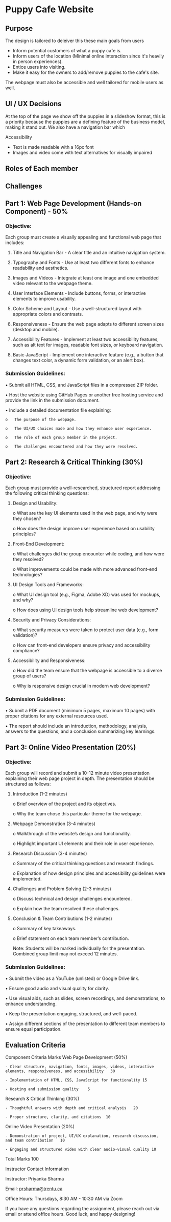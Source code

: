 # Puppy Cafe Website


## Purpose

The design is tailored to deleiver this these main goals from users
- Inform potential customers of what a puppy cafe is.
- Inform users of the location (Minimal online interaction since it's heavily in person experiences).
- Entice users into visiting.
- Make it easy for the owners to add/remove puppies to the cafe's site.

The webpage must also be accessible and well tailored for mobile users as well.


## UI / UX Decisions

At the top of the page we show off the puppies in a slideshow format, this is a priority because the puppies are a defining feature of the business model, making it stand out. We also have a navigation bar which

Accessibility
- Text is made readable with a 16px font
- Images and video come with text alternatives for visually impaired

## Roles of Each member

## Challenges

## Part 1: Web Page Development (Hands-on Component) - 50%
### Objective:
Each group must create a visually appealing and functional web page that includes:

1.	Title and Navigation Bar - A clear title and an intuitive navigation system.

2.	Typography and Fonts - Use at least two different fonts to enhance readability and aesthetics.

3.	Images and Videos - Integrate at least one image and one embedded video relevant to the webpage theme.

4.	User Interface Elements - Include buttons, forms, or interactive elements to improve usability.

5.	Color Scheme and Layout - Use a well-structured layout with appropriate colors and contrasts.

6.	Responsiveness - Ensure the web page adapts to different screen sizes (desktop and mobile).

7.	Accessibility Features - Implement at least two accessibility features, such as alt text for images, readable font sizes, or keyboard navigation.

8.	Basic JavaScript - Implement one interactive feature (e.g., a button that changes text color, a dynamic form validation, or an alert box).

### Submission Guidelines:

•	Submit all HTML, CSS, and JavaScript files in a compressed ZIP folder.

•	Host the website using GitHub Pages or another free hosting service and provide the link in the submission document.

•	Include a detailed documentation file explaining:

    o	The purpose of the webpage.
    
    o	The UI/UX choices made and how they enhance user experience.
    
    o	The role of each group member in the project.
    
    o	The challenges encountered and how they were resolved.



## Part 2: Research & Critical Thinking (30%)
### Objective:
Each group must provide a well-researched, structured report addressing the following critical thinking questions:

1.	Design and Usability:

    o	What are the key UI elements used in the web page, and why were they chosen?
    
    o	How does the design improve user experience based on usability principles?

2.	Front-End Development:

    o	What challenges did the group encounter while coding, and how were they resolved?
    
    o	What improvements could be made with more advanced front-end technologies?

3.	UI Design Tools and Frameworks:

    o	What UI design tool (e.g., Figma, Adobe XD) was used for mockups, and why?
    
    o	How does using UI design tools help streamline web development?

4.	Security and Privacy Considerations:
    
    o	What security measures were taken to protect user data (e.g., form validation)?
    
    o	How can front-end developers ensure privacy and accessibility compliance?

5.	Accessibility and Responsiveness:
    
    o	How did the team ensure that the webpage is accessible to a diverse group of users?
    
    o	Why is responsive design crucial in modern web development?


### Submission Guidelines:

•	Submit a PDF document (minimum 5 pages, maximum 10 pages) with proper citations for any external resources used.

•	The report should include an introduction, methodology, analysis, answers to the questions, and a conclusion summarizing key learnings.



## Part 3: Online Video Presentation (20%)
### Objective:
Each group will record and submit a 10-12 minute video presentation explaining their web page project in depth. The presentation should be structured as follows:

1.	Introduction (1-2 minutes)

    o	Brief overview of the project and its objectives.
    
    o	Why the team chose this particular theme for the webpage.

2.	Webpage Demonstration (3-4 minutes)
    
    o	Walkthrough of the website’s design and functionality.
    
    o	Highlight important UI elements and their role in user experience.

3.	Research Discussion (3-4 minutes)
    
    o	Summary of the critical thinking questions and research findings.
    
    o	Explanation of how design principles and accessibility guidelines were implemented.

4.	Challenges and Problem Solving (2-3 minutes)
    
    o	Discuss technical and design challenges encountered.
    
    o	Explain how the team resolved these challenges.

5.	Conclusion & Team Contributions (1-2 minutes)

    o	Summary of key takeaways.
    
    o	Brief statement on each team member’s contribution.
    
    Note: Students will be marked individually for the presentation. Combined group limit may not exceed 12 minutes.

### Submission Guidelines:

•	Submit the video as a YouTube (unlisted) or Google Drive link.

•	Ensure good audio and visual quality for clarity.

•	Use visual aids, such as slides, screen recordings, and demonstrations, to enhance understanding.

•	Keep the presentation engaging, structured, and well-paced.

•	Assign different sections of the presentation to different team members to ensure equal participation.


## Evaluation Criteria
Component	Criteria	Marks
Web Page Development (50%)	

    - Clear structure, navigation, fonts, images, videos, interactive elements, responsiveness, and accessibility	30

    - Implementation of HTML, CSS, JavaScript for functionality	15
	
    - Hosting and submission quality	5
 
Research & Critical Thinking (30%)	
    
    - Thoughtful answers with depth and critical analysis	20   
    
    - Proper structure, clarity, and citations	10

Online Video Presentation (20%)	
  
    - Demonstration of project, UI/UX explanation, research discussion, and team contribution	10
	
    - Engaging and structured video with clear audio-visual quality	10

Total Marks		100

Instructor Contact Information

Instructor: Priyanka Sharma 

Email: prsharma@trentu.ca 

Office Hours: Thursdays, 8:30 AM - 10:30 AM via Zoom

If you have any questions regarding the assignment, please reach out via email or attend office hours.
Good luck, and happy designing!

